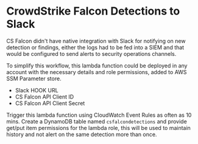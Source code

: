 # CrowdStrike Falcon Detections to Slack 
CS Falcon didn't have native integration with Slack for notifying on new detection or findings, either the logs had to be fed into a SIEM and that would be configured to send alerts to security operations channels. 

To simplify this workflow, this lambda function could be deployed in any account with the necessary details and role permissions, added to AWS SSM Parameter store.
* Slack HOOK URL
* CS Falcon API Client ID
* CS Falcon API Client Secret 

Trigger this lambda function using CloudWatch Event Rules as often as 10 mins. 
Create a DynamoDB table named `csfalcondetections` and provide get/put item permissions for the lambda role, this will be used to maintain history and not alert on the same detection more than once.
